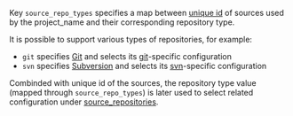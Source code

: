 
Key `source_repo_types` specifies a map between [unique id][1] of sources
used by the project_name and their corresponding repository type.

It is possible to support various types of repositories, for example:
* `git` specifies [Git](http://git-scm.com/) and selects its [git][2]-specific configuration
* `svn` specifies [Subversion](http://subversion.apache.org/) and selects its [svn][3]-specific configuration

Combinded with unique id of the sources, the repository type value
(mapped through `source_repo_types`) is later used to select related
configuration under [source_repositories][4].

[1]: docs/pillars/common/system_features/deploy_environment_sources/source_repositories/_id/readme.md
[2]: docs/pillars/common/system_features/deploy_environment_sources/source_repositories/_id/git/readme.md
[3]: docs/pillars/common/system_features/deploy_environment_sources/source_repositories/_id/svn/readme.md
[4]: docs/pillars/common/system_features/deploy_environment_sources/source_repositories/readme.md

